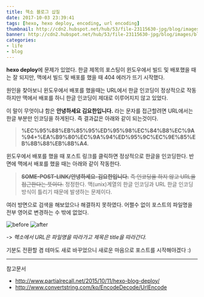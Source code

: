 ```yaml
---
title: 헥소 블로그 삽질
date: 2017-10-03 23:39:41
tags: [hexo, hexo deploy, encoding, url encoding]
thumbnail: http://cdn2.hubspot.net/hub/53/file-23115630-jpg/blog/images/blogging_image.jpg
banner: http://cdn2.hubspot.net/hub/53/file-23115630-jpg/blog/images/blogging_image.jpg
categories:
- life
- blog
---
```


**hexo deploy**에 문제가 있었다.
한글 제목의 포스팅이 윈도우에서 빌드 및 배포했을 때는 잘 되지만,
맥에서 빌드 및 배포를 했을 때 404 에러가 뜨기 시작했다.

<!-- more -->

원인을 찾아보니 윈도우에서 배포를 했을때는 URL에서 한글 인코딩이 정상적으로 작동하지만
맥에서 배포를 하니 한글 인코딩이 제대로 이루어지지 않고 있었다.

이 말이 무엇이냐 함은
**안녕하세요 김요한입니다.**
라는 문자를 접근할려면 URL에서는 한글 부분만 인코딩을 하게된다. 즉 결과값은 아래와 같이 되는것이다.

> **%EC%95%88%EB%85%95%ED%95%98%EC%84%B8%EC%9A%94+%EA%B9%80%EC%9A%94%ED%95%9C%EC%9E%85%EB%8B%88%EB%8B%A4.**

윈도우에서 배포를 했을 때 포스트 링크를 클릭하면 정상적으로 한글을 인코딩한다.
반면에 맥에서 배포를 했을 때는 아래와 같이 작동한다.

>~~**SOME-POST-LINK/안녕하세요-김요한입니다.**~~
~~즉 인코딩을 하지 않고 URL을 접근한다는 뜻이다.~~
정정한다.
맥(unix)계열의 한글 인코딩과 URL 한글 인코딩 방식이 틀리기 때문에 발생하는 문제이다.

여러 방면으로 검색을 해보았으나 해결하지 못하였다.
어쩔수 없이 포스트의 파일명을 전부 영어로 변경하는 수 밖에 없었다.

![before](/images/hexo/filename-before.png)
![after](/images/hexo/filename-after.png)

-> *헥소에서 URL은 파일명을 따라가고 제목은 title을 따라간다.*

기분도 전환할 겸 테마도 새로 바꾸었으니 새로운 마음으로 포스트를 시작해야겠다 :)

---

참고문서
- http://www.partialrecall.net/2015/10/11/hexo-blog-deploy/
- http://www.convertstring.com/ko/EncodeDecode/UrlEncode